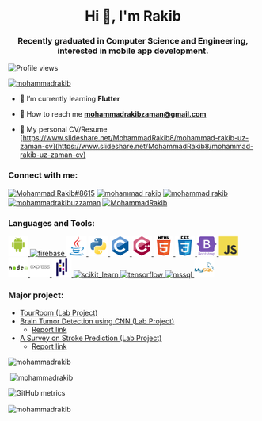 <h1 align="center">Hi 👋, I'm Rakib</h1>
<h3 align="center">Recently graduated in Computer Science and Engineering, interested in mobile app development.</h3>

![Profile views](https://gpvc.arturio.dev/mohammadrakib)

<p align="left"> <a href="https://github.com/ryo-ma/github-profile-trophy"><img src="https://github-profile-trophy.vercel.app/?username=mohammadrakib" alt="mohammadrakib" /></a> </p>

- 📖 I’m currently learning **Flutter**

- 📧 How to reach me **mohammadrakibzaman@gmail.com**

- 📃 My personal CV/Resume [https://www.slideshare.net/MohammadRakib8/mohammad-rakib-uz-zaman-cv](https://www.slideshare.net/MohammadRakib8/mohammad-rakib-uz-zaman-cv)

<h3 align="left">Connect with me:</h3>
<p align="left">
<a href="https://discordapp.com/users/621995830651518986/" target="blank"><img align="center" src="https://raw.githubusercontent.com/rahuldkjain/github-profile-readme-generator/master/src/images/icons/Social/discord.svg" alt="Mohammad Rakib#8615" height="30" width="40" /></a>
<a href="https://www.facebook.com/mohammad.rakib.71868964" target="blank"><img align="center" src="https://raw.githubusercontent.com/rahuldkjain/github-profile-readme-generator/master/src/images/icons/Social/facebook.svg" alt="mohammad rakib" height="30" width="40" /></a>
<a href="https://www.linkedin.com/in/mohammad-rakib-481487185/" target="blank"><img align="center" src="https://raw.githubusercontent.com/rahuldkjain/github-profile-readme-generator/master/src/images/icons/Social/linked-in-alt.svg" alt="mohammad rakib" height="30" width="40" /></a>
<a href="https://leetcode.com/MohammadRakibUzZaman/" target="blank"><img align="center" src="https://raw.githubusercontent.com/rahuldkjain/github-profile-readme-generator/master/src/images/icons/Social/leet-code.svg" alt="mohammadrakibuzzaman" height="30" width="40" /></a>
<a href="https://github.com/MohammadRakib" target="blank"><img align="center" src="https://raw.githubusercontent.com/rahuldkjain/github-profile-readme-generator/master/src/images/icons/Social/github.svg" alt="MohammadRakib" height="30" width="40" /></a>
</p>
</p>

<h3 align="left">Languages and Tools:</h3>
<p align="left"> <a href="https://developer.android.com" target="_blank" rel="noreferrer"> <img src="https://raw.githubusercontent.com/devicons/devicon/master/icons/android/android-original-wordmark.svg" alt="android" width="40" height="40"/> </a> <a href="https://firebase.google.com/" target="_blank" rel="noreferrer"> <img src="https://www.vectorlogo.zone/logos/firebase/firebase-icon.svg" alt="firebase" width="40" height="40"/> </a> <a href="https://www.java.com" target="_blank" rel="noreferrer"> <img src="https://raw.githubusercontent.com/devicons/devicon/master/icons/java/java-original.svg" alt="java" width="40" height="40"/> </a> <a href="https://www.python.org" target="_blank" rel="noreferrer"> <img src="https://raw.githubusercontent.com/devicons/devicon/master/icons/python/python-original.svg" alt="python" width="40" height="40"/> </a> <a href="https://www.cprogramming.com/" target="_blank" rel="noreferrer"> <img src="https://raw.githubusercontent.com/devicons/devicon/master/icons/c/c-original.svg" alt="c" width="40" height="40"/> </a> <a href="https://www.w3schools.com/cpp/" target="_blank" rel="noreferrer"> <img src="https://raw.githubusercontent.com/devicons/devicon/master/icons/cplusplus/cplusplus-original.svg" alt="cplusplus" width="40" height="40"/> </a> <a href="https://www.w3.org/html/" target="_blank" rel="noreferrer"> <img src="https://raw.githubusercontent.com/devicons/devicon/master/icons/html5/html5-original-wordmark.svg" alt="html5" width="40" height="40"/> </a> <a href="https://www.w3schools.com/css/" target="_blank" rel="noreferrer"> <img src="https://raw.githubusercontent.com/devicons/devicon/master/icons/css3/css3-original-wordmark.svg" alt="css3" width="40" height="40"/> </a> <a href="https://getbootstrap.com" target="_blank" rel="noreferrer"> <img src="https://raw.githubusercontent.com/devicons/devicon/master/icons/bootstrap/bootstrap-plain-wordmark.svg" alt="bootstrap" width="40" height="40"/> </a> <a href="https://developer.mozilla.org/en-US/docs/Web/JavaScript" target="_blank" rel="noreferrer"> <img src="https://raw.githubusercontent.com/devicons/devicon/master/icons/javascript/javascript-original.svg" alt="javascript" width="40" height="40"/> </a> <a href="https://nodejs.org" target="_blank" rel="noreferrer"> <img src="https://raw.githubusercontent.com/devicons/devicon/master/icons/nodejs/nodejs-original-wordmark.svg" alt="nodejs" width="40" height="40"/> </a> <a href="https://expressjs.com" target="_blank" rel="noreferrer"> <img src="https://raw.githubusercontent.com/devicons/devicon/master/icons/express/express-original-wordmark.svg" alt="express" width="40" height="40"/> </a> <a href="https://pandas.pydata.org/" target="_blank" rel="noreferrer"> <img src="https://raw.githubusercontent.com/devicons/devicon/2ae2a900d2f041da66e950e4d48052658d850630/icons/pandas/pandas-original.svg" alt="pandas" width="40" height="40"/> </a> <a href="https://scikit-learn.org/" target="_blank" rel="noreferrer"> <img src="https://upload.wikimedia.org/wikipedia/commons/0/05/Scikit_learn_logo_small.svg" alt="scikit_learn" width="40" height="40"/> </a> <a href="https://www.tensorflow.org" target="_blank" rel="noreferrer"> <img src="https://www.vectorlogo.zone/logos/tensorflow/tensorflow-icon.svg" alt="tensorflow" width="40" height="40"/> </a> <a href="https://www.microsoft.com/en-us/sql-server" target="_blank" rel="noreferrer"> <img src="https://www.svgrepo.com/show/303229/microsoft-sql-server-logo.svg" alt="mssql" width="40" height="40"/> </a> <a href="https://www.mysql.com/" target="_blank" rel="noreferrer"> <img src="https://raw.githubusercontent.com/devicons/devicon/master/icons/mysql/mysql-original-wordmark.svg" alt="mysql" width="40" height="40"/> </a> </p>

### Major project:

- [TourRoom (Lab Project)](https://github.com/MohammadRakib/TourRoom.git)
- [Brain Tumor Detection using CNN (Lab Project)](https://github.com/Drubojit/Brain-Tumor-Detection-using-CNN.git)
  - [Report link](https://www.slideshare.net/MohammadRakib8/brain-tumor-detection-using-cnn)
- [A Survey on Stroke Prediction (Lab Project)](https://github.com/Drubojit/Heart-Stroke-Prediction.git)
  - [Report link](https://www.slideshare.net/MohammadRakib8/a-survey-on-stroke-prediction)

<p><img src="https://github-readme-stats.vercel.app/api/top-langs?username=mohammadrakib&show_icons=true&locale=en&layout=compact" alt="mohammadrakib" /></p>
 
<p>&nbsp;<img align="center" src="https://github-readme-stats.vercel.app/api?username=mohammadrakib&show_icons=true&locale=en" alt="mohammadrakib" /></p>

![GitHub metrics](https://metrics.lecoq.io/mohammadrakib)

<p><img align="center" src="https://github-readme-streak-stats.herokuapp.com/?user=mohammadrakib&" alt="mohammadrakib" /></p>
